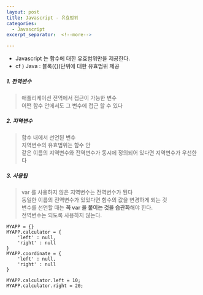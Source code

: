 ```yaml
---
layout: post
title: Javascript - 유효범위
categories:
  - Javascript
excerpt_separator:  <!--more-->

---
```


- Javascript 는 함수에 대한 유효범위만을 제공한다.
- cf ) Java : 블록({})단위에 대한 유효범위 제공

##### 1. 전역변수

> 애플리케이션 전역에서 접근이 가능한 변수  
> 어떤 함수 안에서도 그 변수에 접근 할 수 있다

##### 2. 지역변수

> 함수 내에서 선언된 변수  
> 지역변수의 유효범위는 함수 안  
> 같은 이름의 지역변수와 전역변수가 동시에 정의되어 있다면 지역변수가 우선한다

##### 3. 사용팁

> var 를 사용하지 않은 지역변수는 전역변수가 된다  
> 동일한 이름의 전역변수가 있었다면 함수의 값을 변경하게 되는 것  
> 변수를 선언할 때는 **꼭 var 을 붙이는 것을 습관화**해야 한다.  
> 전역변수는 되도록 사용하지 않는다.

```
MYAPP = {}
MYAPP.calculator = {
    'left' : null,
    'right' : null
}
MYAPP.coordinate = {
    'left' : null,
    'right' : null
}

MYAPP.calculator.left = 10;
MYAPP.calculator.right = 20;
```
